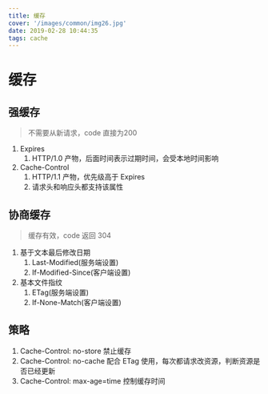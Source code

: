 ```yaml
---
title: 缓存
cover: '/images/common/img26.jpg'
date: 2019-02-28 10:44:35
tags: cache
---
```


# 缓存

## 强缓存

> 不需要从新请求，code 直接为200

1. Expires
   1. HTTP/1.0 产物，后面时间表示过期时间，会受本地时间影响
2. Cache-Control
   1. HTTP/1.1 产物，优先级高于 Expires
   2. 请求头和响应头都支持该属性

## 协商缓存

> 缓存有效，code 返回 304

1. 基于文本最后修改日期
   1. Last-Modified(服务端设置)
   2. If-Modified-Since(客户端设置)
2. 基本文件指纹
   1. ETag(服务端设置)
   2. If-None-Match(客户端设置)

## 策略

1. Cache-Control: no-store 禁止缓存
2. Cache-Control: no-cache 配合 ETag 使用，每次都请求改资源，判断资源是否已经更新
3. Cache-Control: max-age=time 控制缓存时间